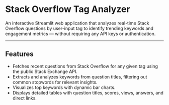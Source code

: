 # Stack Overflow Tag Analyzer

An interactive Streamlit web application that analyzes real-time Stack Overflow questions by user-input tag to identify trending keywords and engagement metrics — without requiring any API keys or authentication.

---

## Features

- Fetches recent questions from Stack Overflow for any given tag using the public Stack Exchange API.
- Extracts and analyzes keywords from question titles, filtering out common stopwords for relevant insights.
- Visualizes top keywords with dynamic bar charts.
- Displays detailed tables with question titles, scores, views, answers, and direct links.
